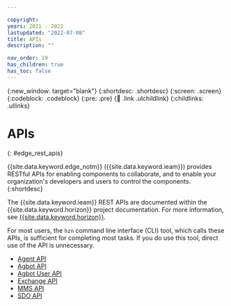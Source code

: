 ```yaml
---

copyright:
years: 2021 - 2022
lastupdated: "2022-07-08"
title: APIs
description: ""

nav_order: 19
has_children: true
has_toc: false
---
```


{:new_window: target="blank"}
{:shortdesc: .shortdesc}
{:screen: .screen}
{:codeblock: .codeblock}
{:pre: .pre}
{:child: .link .ulchildlink}
{:childlinks: .ullinks}

# APIs
{: #edge_rest_apis}

{{site.data.keyword.edge_notm}} ({{site.data.keyword.ieam}}) provides RESTful APIs for enabling components to collaborate, and to enable your organization's developers and users to control the components.
{:shortdesc}

The {{site.data.keyword.ieam}} REST APIs are documented within the {{site.data.keyword.horizon}} project documentation. For more information, see [{{site.data.keyword.horizon}}](https://github.com/open-horizon).

For most users, the `hzn` command line interface (CLI) tool, which calls these APIs, is sufficient for completing most tasks. If you do use this tool, direct use of the API is unnecessary.

* [Agent API](./agent_api.md)
* [Agbot API](./agbot_api.md)
* [Agbot User API](./agbot_secure_api.html)
* [Exchange API](./exchange_swagger.html)
* [MMS API](./mms_swagger.html)
* [SDO API](./sdo_swagger.html)
